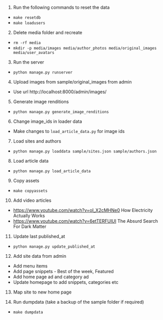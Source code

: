 1. Run the following commands to reset the data

-   `make resetdb`
-   `make loadusers`

2. Delete media folder and recreate

-   `rm -rf media`
-   `mkdir -p media/images media/author_photos media/original_images media/user_avatars`

3. Run the server

-   `python manage.py runserver`

4. Upload images from sample/original_images from admin

-   Use url http://localhost:8000/admin/images/

5. Generate image renditions

-   `python manage.py generate_image_renditions`

6. Change image_ids in loader data

-   Make changes to `load_article_data.py` for image ids

7. Load sites and authors

-   `python manage.py loaddata sample/sites.json sample/authors.json`

8. Load article data

-   `python manage.py load_article_data`

9. Copy assets

-   `make copyassets`

10. Add video articles

-   https://www.youtube.com/watch?v=oI_X2cMHNe0 How Electricity Actually Works
-   https://www.youtube.com/watch?v=6etTERFUlUI The Absurd Search For Dark Matter

11. Update last published_at

-   `python manage.py update_published_at`

12. Add site data from admin

-   Add menu items
-   Add page snippets - Best of the week, Featured
-   Add home page ad and category ad
-   Update homepage to add snippets, categories etc

13. Map site to new home page

14. Run dumpdata (take a backup of the sample folder if required)

-   `make dumpdata`
